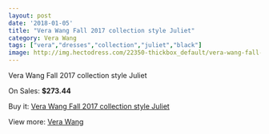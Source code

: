 ```yaml
---
layout: post
date: '2018-01-05'
title: "Vera Wang Fall 2017 collection style Juliet"
category: Vera Wang
tags: ["vera","dresses","collection","juliet","black"]
image: http://img.hectodress.com/22350-thickbox_default/vera-wang-fall-2012-collection-style-juliet.jpg
---
```

Vera Wang Fall 2017 collection style Juliet

On Sales: **$273.44**
<a href="https://www.hectodress.com/vera-wang/10386-vera-wang-fall-2012-collection-style-juliet.html"><amp-img layout="responsive" width="600" height="600" src="//img.hectodress.com/22350-thickbox_default/vera-wang-fall-2012-collection-style-juliet.jpg" alt="Vera Wang Fall 2017 collection style Juliet 0" /></a>
<a href="https://www.hectodress.com/vera-wang/10386-vera-wang-fall-2012-collection-style-juliet.html"><amp-img layout="responsive" width="600" height="600" src="//img.hectodress.com/22351-thickbox_default/vera-wang-fall-2012-collection-style-juliet.jpg" alt="Vera Wang Fall 2017 collection style Juliet 1" /></a>

Buy it: [Vera Wang Fall 2017 collection style Juliet](https://www.hectodress.com/vera-wang/10386-vera-wang-fall-2012-collection-style-juliet.html "Vera Wang Fall 2017 collection style Juliet")

View more: [Vera Wang](https://www.hectodress.com/169-vera-wang "Vera Wang")